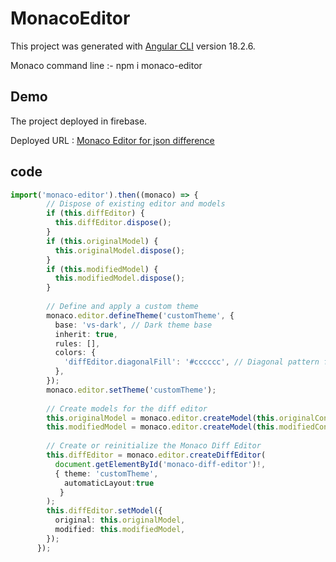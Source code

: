 # MonacoEditor

This project was generated with [Angular CLI](https://github.com/angular/angular-cli) version 18.2.6.

Monaco command line :- npm i monaco-editor 

## Demo

The project deployed in firebase.

Deployed URL : [Monaco Editor for json difference](https://monaco-editor-jsondiff-angular.web.app/)

## code

```ts
import('monaco-editor').then((monaco) => {
        // Dispose of existing editor and models
        if (this.diffEditor) {
          this.diffEditor.dispose();
        }
        if (this.originalModel) {
          this.originalModel.dispose();
        }
        if (this.modifiedModel) {
          this.modifiedModel.dispose();
        }
  
        // Define and apply a custom theme
        monaco.editor.defineTheme('customTheme', {
          base: 'vs-dark', // Dark theme base
          inherit: true,
          rules: [],
          colors: {
            'diffEditor.diagonalFill': '#cccccc', // Diagonal pattern for unchanged sections
          },
        });
        monaco.editor.setTheme('customTheme');
  
        // Create models for the diff editor
        this.originalModel = monaco.editor.createModel(this.originalContent, 'json');
        this.modifiedModel = monaco.editor.createModel(this.modifiedContent, 'json');
  
        // Create or reinitialize the Monaco Diff Editor
        this.diffEditor = monaco.editor.createDiffEditor(
          document.getElementById('monaco-diff-editor')!,
          { theme: 'customTheme',
            automaticLayout:true
           }
        );
        this.diffEditor.setModel({
          original: this.originalModel,
          modified: this.modifiedModel,
        });
      });
